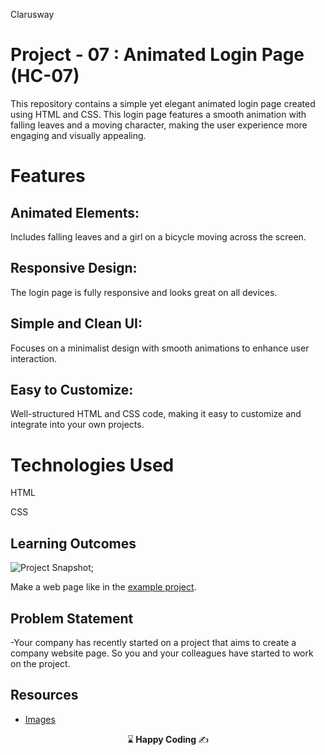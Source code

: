 <p>Clarusway<img align="right"
  src="https://secure.meetupstatic.com/photos/event/3/1/b/9/600_488352729.jpeg"  width="15px"></p>

# Project - 07 : Animated Login Page (HC-07)

This repository contains a simple yet elegant animated login page created using HTML and CSS. This login page features a smooth animation with falling leaves and a moving character, making the user experience more engaging and visually appealing.

# Features

## Animated Elements:
Includes falling leaves and a girl on a bicycle moving across the screen.

## Responsive Design:
The login page is fully responsive and looks great on all devices.
## Simple and Clean UI:
Focuses on a minimalist design with smooth animations to enhance user interaction.

## Easy to Customize:
Well-structured HTML and CSS code, making it easy to customize and integrate into your own projects.

# Technologies Used

HTML

CSS

## Learning Outcomes

![Project Snapshot](./leaf-animation.gif);

Make a web page like in the [example project](https://harveycla.github.io/leaf-animation/).

   
## Problem Statement

-Your company has recently started on a project that aims to create a company website page. So you and your colleagues have started to work on the project.

## Resources

-  [Images](./img/)

<p align="center"> ⌛<strong> Happy Coding </strong> ✍ </p>





